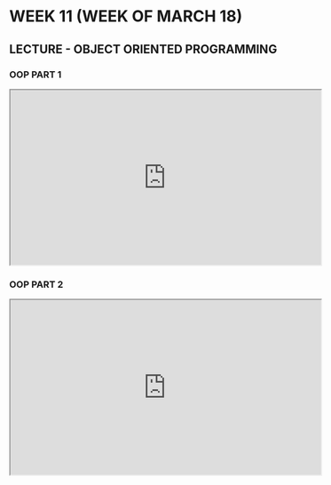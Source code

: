 # WEEK 11 (WEEK OF MARCH 18)
## LECTURE - OBJECT ORIENTED PROGRAMMING
### OOP PART 1
<div class="video-container-16by9"><iframe width="560" height="315" src="https://www.youtube.com/embed/hdVYcOgNKfc"></iframe></div>

### OOP PART 2
<div class="video-container-16by9"><iframe width="560" height="315" src="https://youtube.com/embed/jzP2sw3I1nc"></iframe></div>

<!-- ## ACTIVITIES
### RESEARCH
- Determine if your chosen programming language is OOP capable. To what extent does it support OOP? Fully, or partially? Does it support any other paradigms? 
- Find a style guide for your chosen programming language. Who is the style guide for? Is there an overarching purpose to the style guide? Is the style guide easy to read and understand? 

### REFLECT
- Consider your own programming practice: What do you think you do well, and where do you think you could improve? If you have access to prior code-based assignments examine them carefully to assess strengths and weaknesses.
- Consider your documentation practices: What have you done well? What could be improved? If you have access to prior assignments examine your documentation approach and consider what works and what doesn't.

### COMMUNITY CODE
Identify the community site that you think will be the most valuable for you to regularly engage with throughout the semester. Make a user profile and introduce yourself in a 'new members' (or similar) forum. Do the following:
- Read through some recent threads.
- Make a list of topics that you are interested in.
- Bookmark / favourite / star any threads you want to continue to follow.

## ACTIVITIES
### RESEARCH
- In continuation from last week, what other languages that you know (or might be learning) are OOP capable? Compare and contrast last week's language with your choice this week. 

- Determine if your chosen programming language is OOP capable. To what extent does it support OOP? Fully, or partially? Does it support any other paradigms? 

### REFLECT
- Consider your use of GitHub in previous classes, or outside of school. What do you feel you understand well? What do you feel completely in the dark about? How are you going to improve your understanding?

### COMMUNITY CODE
This week should be about getting into the code base of your chosen community and even about writing some simple code. In particular, you should think about writing code to help you better understand what your community's code base does:
- If there are tutorials available, try one out. Make sure you *experiment* with the code and *discuss* this experimentation in your documentation. 
- If you feel comfortable with your programming language or chosen framework already then you could choose a piece of the code base to experiment with. This should include cloning the code base locally and examining it in your IDE of choice.
- If your community has an issue tracker (e.g. GitHub Issues) then take a look through to see if you can find a good issue (ideally one tagged as '"good first issue" or similar) that you can experiment with. -->